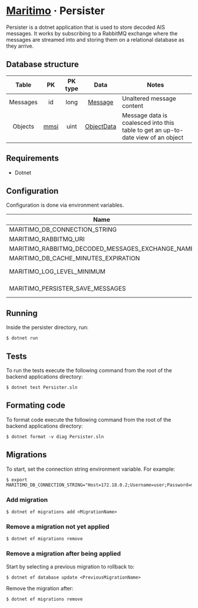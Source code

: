 # [Maritimo](https://maritimo.digital/) &middot; Persister

Persister is a dotnet application that is used to store decoded AIS messages. It works by subscribing to a RabbitMQ exchange where the messages are streamed into and storing them on a relational database as they arrive.

## Database structure

|  Table   |                                   PK                                   | PK type |                    Data                     | Notes                                                                            |
| :------: | :--------------------------------------------------------------------: | :-----: | :-----------------------------------------: | -------------------------------------------------------------------------------- |
| Messages |                                   id                                   |  long   |    [Message](../Database.Lib/Message.cs)    | Unaltered message content                                                        |
| Objects  | [mmsi](https://en.wikipedia.org/wiki/Maritime_Mobile_Service_Identity) |  uint   | [ObjectData](../Database.Lib/ObjectData.cs) | Message data is coalesced into this table to get an up-to-date view of an object |

## Requirements

- Dotnet

## Configuration

Configuration is done via environment variables.

| Name                                             | Description                                                                          |
| ------------------------------------------------ | ------------------------------------------------------------------------------------ |
| MARITIMO_DB_CONNECTION_STRING                    | Database connection string                                                           |
| MARITIMO_RABBITMQ_URI                            | URI for the RabbitMQ broker instance                                                 |
| MARITIMO_RABBITMQ_DECODED_MESSAGES_EXCHANGE_NAME | Broker exchange name for decoded messages                                            |
| MARITIMO_DB_CACHE_MINUTES_EXPIRATION             | Minutes until expiration of a cache entry for a station                              |
| MARITIMO_LOG_LEVEL_MINIMUM                       | Minimum logging level (TRACE/DEBUG/INFORMATION/WARNING/ERROR/NONE)                   |
| MARITIMO_PERSISTER_SAVE_MESSAGES                 | Specifies whether to save AIS messages (might require a lot of disk space over time) |

## Running

Inside the persister directory, run:

    $ dotnet run

## Tests

To run the tests execute the following command from the root of the backend applications directory:

    $ dotnet test Persister.sln

## Formating code

To format code execute the following command from the root of the backend applications directory:

    $ dotnet format -v diag Persister.sln

## Migrations

To start, set the connection string environment variable. For example:

    $ export MARITIMO_DB_CONNECTION_STRING="Host=172.18.0.2;Username=user;Password=mysecretpassword;Database=maritimo"

### Add migration

    $ dotnet ef migrations add <MigrationName>

### Remove a migration not yet applied

    $ dotnet ef migrations remove

### Remove a migration after being applied

Start by selecting a previous migration to rollback to:

    $ dotnet ef database update <PreviousMigrationName>

Remove the migration after:

    $ dotnet ef migrations remove
